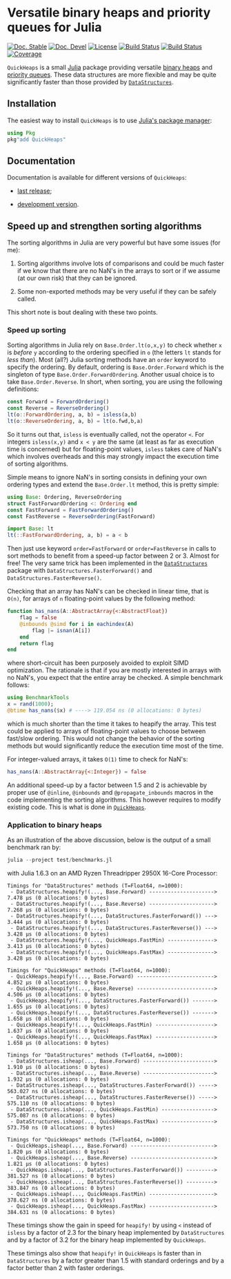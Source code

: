 # Versatile binary heaps and priority queues for Julia

[![Doc. Stable][doc-stable-img]][doc-stable]
[![Doc. Devel][doc-dev-img]][doc-dev]
[![License][license-img]][license-url]
[![Build Status][github-ci-img]][github-ci-url]
[![Build Status][appveyor-img]][appveyor-url]
[![Coverage][codecov-img]][codecov-url]

`QuickHeaps` is a small [Julia][julia-url] package providing versatile [binary
heaps](https://en.wikipedia.org/wiki/Binary_heap) and [priority
queues](https://en.wikipedia.org/wiki/Priority_queue). These data structures
are more flexible and may be quite significantly faster than those provided by
[`DataStructures`][datastructures-url].

## Installation

The easiest way to install `QuickHeaps` is to use [Julia's package
manager](https://pkgdocs.julialang.org/):

```julia
using Pkg
pkg"add QuickHeaps"
```

## Documentation

Documentation is available for different versions of `QuickHeaps`:

- [last release][doc-stable];

- [development version][doc-stable].


## Speed up and strengthen sorting algorithms

The sorting algorithms in Julia are very powerful but have some issues (for
me):

1. Sorting algorithms involve lots of comparisons and could be much faster if
   we know that there are no NaN's in the arrays to sort or if we assume (at
   our own risk) that they can be ignored.

2. Some non-exported methods may be very useful if they can be safely
   called.

This short note is bout dealing with these two points.


### Speed up sorting

Sorting algorithms in Julia rely on `Base.Order.lt(o,x,y)` to check whether `x`
is *before* `y` according to the ordering specified in `o` (the letters `lt`
stands for *less than*).  Most (all?) Julia sorting methods have an `order`
keyword to specify the ordering.  By default, ordering is `Base.Order.Forward`
which is the singleton of type `Base.Order.ForwardOrdering`.  Another usual
choice is to take `Base.Order.Reverse`.  In short, when sorting, you are using
the following definitions:

```julia
const Forward = ForwardOrdering()
const Reverse = ReverseOrdering()
lt(o::ForwardOrdering, a, b) = isless(a,b)
lt(o::ReverseOrdering, a, b) = lt(o.fwd,b,a)
```

So it turns out that, `isless` is eventually called, not the operator `<`.  For
integers `isless(x,y)` and `x < y` are the same (at least as far as execution
time is concerned) but for floating-point values, `isless` takes care of NaN's
which involves overheads and this may strongly impact the execution time of
sorting algorithms.

Simple means to ignore NaN's in sorting consists in defining your own ordering
types and extend the `Base.Order.lt` method, this is pretty simple:

```julia
using Base: Ordering, ReverseOrdering
struct FastForwardOrdering <: Ordering end
const FastForward = FastForwardOrdering()
const FastReverse = ReverseOrdering(FastForward)

import Base: lt
lt(::FastForwardOrdering, a, b) = a < b
```

Then just use keyword `order=FastForward` or `order=FastReverse` in calls to
sort methods to benefit from a speed-up factor between 2 or 3.  Almost for free!
The very same trick has been implemented in the
[`DataStructures`](https://github.com/JuliaCollections/DataStructures.jl)
package with `DataStructures.FasterForward()` and
`DataStructures.FasterReverse()`.

Checking that an array has NaN's can be checked in linear time, that is `O(n)`,
for arrays of `n` floating-point values by the following method:

```julia
function has_nans(A::AbstractArray{<:AbstractFloat})
    flag = false
    @inbounds @simd for i in eachindex(A)
        flag |= isnan(A[i])
    end
    return flag
end
```

where short-circuit has been purposely avoided to exploit SIMD optimization.
The rationale is that if you are mostly interested in arrays with no NaN's, you
expect that the entire array be checked.  A simple benchmark follows:

```julia
using BenchmarkTools
x = rand(1000);
@btime has_nans($x) # ----> 119.054 ns (0 allocations: 0 bytes)
```

which is much shorter than the time it takes to heapify the array.  This test
could be applied to arrays of floating-point values to choose between fast/slow
ordering.  This would not change the behavior of the sorting methods but would
significantly reduce the execution time most of the time.

For integer-valued arrays, it takes `O(1)` time to check for NaN's:

```julia
has_nans(A::AbstractArray{<:Integer}) = false
```

An additional speed-up by a factor between 1.5 and 2 is achievable by proper use
of `@inline`, `@inbounds` and `@propagate_inbounds` macros in the code
implementing the sorting algorithms.  This however requires to modify existing
code.  This is what is done in
[`QuickHeaps`](https://github.com/emmt/QuickHeaps.jl).


### Application to binary heaps

As an illustration of the above discussion, below is the output of a small
benchmark ran by:

```julia
julia --project test/benchmarks.jl
```

with Julia 1.6.3 on an AMD Ryzen Threadripper 2950X 16-Core Processor:

```
Timings for "DataStructures" methods (T=Float64, n=1000):
 - DataStructures.heapify!(..., Base.Forward) ---------------------> 7.478 μs (0 allocations: 0 bytes)
 - DataStructures.heapify!(..., Base.Reverse) ---------------------> 7.268 μs (0 allocations: 0 bytes)
 - DataStructures.heapify!(..., DataStructures.FasterForward()) ---> 3.444 μs (0 allocations: 0 bytes)
 - DataStructures.heapify!(..., DataStructures.FasterReverse()) ---> 3.428 μs (0 allocations: 0 bytes)
 - DataStructures.heapify!(..., QuickHeaps.FastMin) ---------------> 3.413 μs (0 allocations: 0 bytes)
 - DataStructures.heapify!(..., QuickHeaps.FastMax) ---------------> 3.428 μs (0 allocations: 0 bytes)

Timings for "QuickHeaps" methods (T=Float64, n=1000):
 - QuickHeaps.heapify!(..., Base.Forward) -------------------------> 4.852 μs (0 allocations: 0 bytes)
 - QuickHeaps.heapify!(..., Base.Reverse) -------------------------> 4.506 μs (0 allocations: 0 bytes)
 - QuickHeaps.heapify!(..., DataStructures.FasterForward()) -------> 1.655 μs (0 allocations: 0 bytes)
 - QuickHeaps.heapify!(..., DataStructures.FasterReverse()) -------> 1.658 μs (0 allocations: 0 bytes)
 - QuickHeaps.heapify!(..., QuickHeaps.FastMin) -------------------> 1.637 μs (0 allocations: 0 bytes)
 - QuickHeaps.heapify!(..., QuickHeaps.FastMax) -------------------> 1.658 μs (0 allocations: 0 bytes)

Timings for "DataStructures" methods (T=Float64, n=1000):
 - DataStructures.isheap(..., Base.Forward) -----------------------> 1.910 μs (0 allocations: 0 bytes)
 - DataStructures.isheap(..., Base.Reverse) -----------------------> 1.932 μs (0 allocations: 0 bytes)
 - DataStructures.isheap(..., DataStructures.FasterForward()) -----> 563.027 ns (0 allocations: 0 bytes)
 - DataStructures.isheap(..., DataStructures.FasterReverse()) -----> 575.110 ns (0 allocations: 0 bytes)
 - DataStructures.isheap(..., QuickHeaps.FastMin) -----------------> 575.087 ns (0 allocations: 0 bytes)
 - DataStructures.isheap(..., QuickHeaps.FastMax) -----------------> 573.750 ns (0 allocations: 0 bytes)

Timings for "QuickHeaps" methods (T=Float64, n=1000):
 - QuickHeaps.isheap(..., Base.Forward) ---------------------------> 1.820 μs (0 allocations: 0 bytes)
 - QuickHeaps.isheap(..., Base.Reverse) ---------------------------> 1.821 μs (0 allocations: 0 bytes)
 - QuickHeaps.isheap(..., DataStructures.FasterForward()) ---------> 381.527 ns (0 allocations: 0 bytes)
 - QuickHeaps.isheap(..., DataStructures.FasterReverse()) ---------> 383.847 ns (0 allocations: 0 bytes)
 - QuickHeaps.isheap(..., QuickHeaps.FastMin) ---------------------> 378.627 ns (0 allocations: 0 bytes)
 - QuickHeaps.isheap(..., QuickHeaps.FastMax) ---------------------> 384.631 ns (0 allocations: 0 bytes)
```

These timings show the gain in speed for `heapify!` by using `<` instead of
`isless` by a factor of 2.3 for the binary heap implemented by `DataStructures`
and by a factor of 3.2 for the binary heap implemented by `QuickHeaps`.

These timings also show that `heapify!` in `QuickHeaps` is faster than in
`DataStructures` by a factor greater than 1.5 with standard orderings and by a
factor better than 2 with faster orderings.


[julia-url]: https://julialang.org/
[datastructures-url]: https://github.com/JuliaCollections/DataStructures.jl

[license-url]: ./LICENSE.md
[license-img]: http://img.shields.io/badge/license-MIT-brightgreen.svg?style=flat

[doc-stable]: https://emmt.github.io/QuickHeaps.jl/stable
[doc-dev]: https://emmt.github.io/QuickHeaps.jl/dev

[doc-stable-img]: https://img.shields.io/badge/docs-stable-blue.svg
[doc-dev-img]: https://img.shields.io/badge/docs-dev-blue.svg

[github-ci-img]: https://github.com/emmt/QuickHeaps.jl/actions/workflows/CI.yml/badge.svg?branch=master
[github-ci-url]: https://github.com/emmt/QuickHeaps.jl/actions/workflows/CI.yml?query=branch%3Amaster

[appveyor-img]: https://ci.appveyor.com/api/projects/status/github/emmt/QuickHeaps.jl?branch=master
[appveyor-url]: https://ci.appveyor.com/project/emmt/QuickHeaps-jl/branch/master

[codecov-img]: http://codecov.io/github/emmt/QuickHeaps.jl/coverage.svg?branch=master
[codecov-url]: http://codecov.io/github/emmt/QuickHeaps.jl?branch=master

